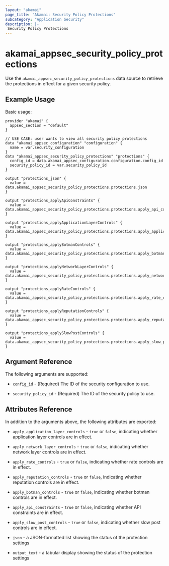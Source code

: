 ```yaml
---
layout: "akamai"
page_title: "Akamai: Security Policy Protections"
subcategory: "Application Security"
description: |-
 Security Policy Protections
---
```


# akamai_appsec_security_policy_protections

Use the `akamai_appsec_security_policy_protections` data source to retrieve the protections in effect for a given security policy.

## Example Usage

Basic usage:

```hcl
provider "akamai" {
  appsec_section = "default"
}

// USE CASE: user wants to view all security policy protections
data "akamai_appsec_configuration" "configuration" {
  name = var.security_configuration
}
data "akamai_appsec_security_policy_protections" "protections" {
  config_id = data.akamai_appsec_configuration.configuration.config_id
  security_policy_id = var.security_policy_id
}

output "protections_json" {
  value = data.akamai_appsec_security_policy_protections.protections.json
}

output "protections_applyApiConstraints" {
  value = data.akamai_appsec_security_policy_protections.protections.apply_api_constraints
}

output "protections_applyApplicationLayerControls" {
  value = data.akamai_appsec_security_policy_protections.protections.apply_application_layer_controls
}

output "protections_applyBotmanControls" {
  value = data.akamai_appsec_security_policy_protections.protections.apply_botman_controls
}

output "protections_applyNetworkLayerControls" {
  value = data.akamai_appsec_security_policy_protections.protections.apply_network_layer_controls
}

output "protections_applyRateControls" {
  value = data.akamai_appsec_security_policy_protections.protections.apply_rate_controls
}

output "protections_applyReputationControls" {
  value = data.akamai_appsec_security_policy_protections.protections.apply_reputation_controls
}

output "protections_applySlowPostControls" {
  value = data.akamai_appsec_security_policy_protections.protections.apply_slow_post_controls
}

```

## Argument Reference

The following arguments are supported:

* `config_id` - (Required) The ID of the security configuration to use.

* `security_policy_id` - (Required) The ID of the security policy to use.

## Attributes Reference

In addition to the arguments above, the following attributes are exported:

* `apply_application_layer_controls` - `true` or `false`, indicating whether application layer controls are in effect.

* `apply_network_layer_controls` - `true` or `false`, indicating whether network layer controls are in effect.

* `apply_rate_controls` - `true` or `false`, indicating whether rate controls are in effect.

* `apply_reputation_controls` - `true` or `false`, indicating whether reputation controls are in effect.

* `apply_botman_controls` - `true` or `false`, indicating whether botman controls are in effect.

* `apply_api_constraints` - `true` or `false`, indicating whether API constraints are in effect.

* `apply_slow_post_controls` - `true` or `false`, indicating whether slow post controls are in effect.

* `json` - a JSON-formatted list showing the status of the protection settings

* `output_text` - a tabular display showing the status of the protection settings

